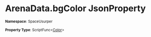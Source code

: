 # ArenaData.bgColor JsonProperty

<small>**Namespace**: SpaceUsurper</small>

<small>**Property Type**: ScriptFunc&lt;[Color](https://docs.unity3d.com/ScriptReference/Color.html)&gt;</small>

